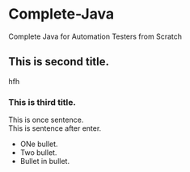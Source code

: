 # Complete-Java
Complete Java for Automation Testers from Scratch

## This is second title.
hfh
### This is third title.

This is once sentence.  
This is sentence after enter.

* ONe bullet.
* Two bullet.
 * Bullet in bullet.